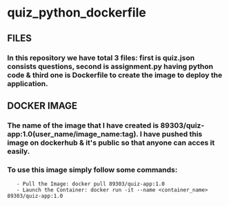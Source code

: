 # quiz_python_dockerfile

## FILES
### In this repository we have total 3 files: first is quiz.json consists questions, second is assignment.py having python code & third one is Dockerfile to create the image to deploy the application.

## DOCKER IMAGE
### The name of the image that I have created is 89303/quiz-app:1.0(user_name/image_name:tag). I have pushed this image on dockerhub & it's public so that anyone can acces it easily.
### To use this image simply follow some commands:
       - Pull the Image: docker pull 89303/quiz-app:1.0
       - Launch the Container: docker run -it --name <container_name> 89303/quiz-app:1.0
